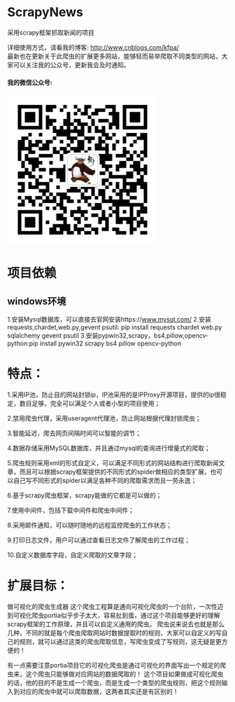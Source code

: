 # ScrapyNews
采用scrapy框架抓取新闻的项目

详细使用方式，请看我的博客:
http://www.cnblogs.com/kfpa/
<br/>
最新也在更新关于此爬虫的扩展更多网站，能够轻而易举爬取不同类型的网站，大家可以关注我的公众号，更新我会及时通知。
<br/>

#### 我的微信公众号:

![](kfpa.jpg)
<br/>

# 项目依赖

## windows环境
1.安装Mysql数据库，可以直接去官网安装https://www.mysql.com/
2.安装requests,chardet,web.py,gevent psutil: pip install requests chardet web.py sqlalchemy gevent psutil 
3.安装pypwin32,scrapy，bs4,pillow,opencv-python:pip install pywin32 scrapy bs4 pillow opencv-python


# 特点：

1.采用IP池，防止目的网站封锁ip，IP池采用的是IPProxy开源项目，提供的ip很稳定，数目足够，完全可以满足个人或者小型的项目使用；

2.禁用爬虫代理，采用useragent代理池，防止网站根据代理封锁爬虫；

3.智能延迟，爬去网页间隔时间可以智能的调节；

4.数据存储采用MySQL数据库，并且通过mysql的查询进行增量式的爬取；

5.爬虫规则采用xml的形式自定义，可以满足不同形式的网站结构进行爬取新闻文章，而且可以根据scrapy框架提供的不同形式的spider做相应的类型扩展，也可以自己写不同形式的spider以满足各种不同的爬取需求而且一劳永逸；

6.基于scrapy爬虫框架，scrapy能做的它都是可以做的；

7.使用中间件，包括下载中间件和爬虫中间件；

8.采用邮件通知，可以随时随地的远程监控爬虫的工作状态；

9.打印日志文件，用户可以通过查看日志文件了解爬虫的工作过程；

10.自定义数据库字段，自定义爬取的文章字段；

# 扩展目标：

做可视化的爬虫生成器
这个爬虫工程算是通向可视化爬虫的一个台阶，一次性迈到可视化爬虫portia似乎步子太大，容易扯到蛋，通过这个项目能够更好的理解scrapy框架的工作原理，并且可以自定义通用的爬虫。
爬虫说来说去也就是那么几种，不同的就是每个爬虫爬取网站时数据提取时的规则，大家可以自定义的写自己的规则，就可以通过这类的爬虫爬取信息，写爬虫变成了写规则，这无疑是更方便的！

有一点需要注意portia项目它的可视化爬虫是通过可视化的界面写出一个规定的爬虫来，这个爬虫只能够做对应网站的数据爬取的！
这个项目如果做成可视化爬虫的话，他的目的不是生成一个爬虫，而是生成一个类型的爬虫规则，把这个规则输入到对应的爬虫中就可以爬取数据，这两者其实还是有区别的！

